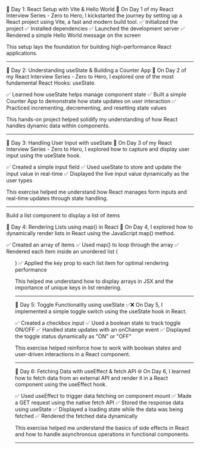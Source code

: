 
📅 Day 1: React Setup with Vite & Hello World 🚀
On Day 1 of my React Interview Series - Zero to Hero, I kickstarted the journey by setting up a React project using Vite, a fast and modern build tool.
✅ Initialized the project
✅ Installed dependencies
✅ Launched the development server
✅ Rendered a simple Hello World message on the screen

This setup lays the foundation for building high-performance React applications.

----------------------------------------------------------------------------------------------

📅 Day 2: Understanding useState & Building a Counter App 🔢
On Day 2 of my React Interview Series - Zero to Hero, I explored one of the most fundamental React Hooks: useState.

✅ Learned how useState helps manage component state
✅ Built a simple Counter App to demonstrate how state updates on user interaction
✅ Practiced incrementing, decrementing, and resetting state values

This hands-on project helped solidify my understanding of how React handles dynamic data within components.

-----------------------------------------------------------------------------------------------

📅 Day 3: Handling User Input with useState 📝
On Day 3 of my React Interview Series - Zero to Hero, I explored how to capture and display user input using the useState hook.

✅ Created a simple input field
✅ Used useState to store and update the input value in real-time
✅ Displayed the live input value dynamically as the user types

This exercise helped me understand how React manages form inputs and real-time updates through state handling.

-------------------------------------------------------------------------------------------------

Build a list component to display a list of items

📅 Day 4: Rendering Lists using map() in React 📝
On Day 4, I explored how to dynamically render lists in React using the JavaScript map() method.

✅ Created an array of items
✅ Used map() to loop through the array
✅ Rendered each item inside an unordered list (<ul>)
✅ Applied the key prop to each list item for optimal rendering performance

This helped me understand how to display arrays in JSX and the importance of unique keys in list rendering.

---------------------------------------------------------------------------------------------------

📅 Day 5: Toggle Functionality using useState ✅❌
On Day 5, I implemented a simple toggle switch using the useState hook in React.

✅ Created a checkbox input
✅ Used a boolean state to track toggle ON/OFF
✅ Handled state updates with an onChange event
✅ Displayed the toggle status dynamically as "ON" or "OFF"

This exercise helped reinforce how to work with boolean states and user-driven interactions in a React component.

---------------------------------------------------------------------------------------------------

📅 Day 6: Fetching Data with useEffect & fetch API 🌐
On Day 6, I learned how to fetch data from an external API and render it in a React component using the useEffect hook.

✅ Used useEffect to trigger data fetching on component mount
✅ Made a GET request using the native fetch API
✅ Stored the response data using useState
✅ Displayed a loading state while the data was being fetched
✅ Rendered the fetched data dynamically

This exercise helped me understand the basics of side effects in React and how to handle asynchronous operations in functional components.

----------------------------------------------------------------------------------------------------

